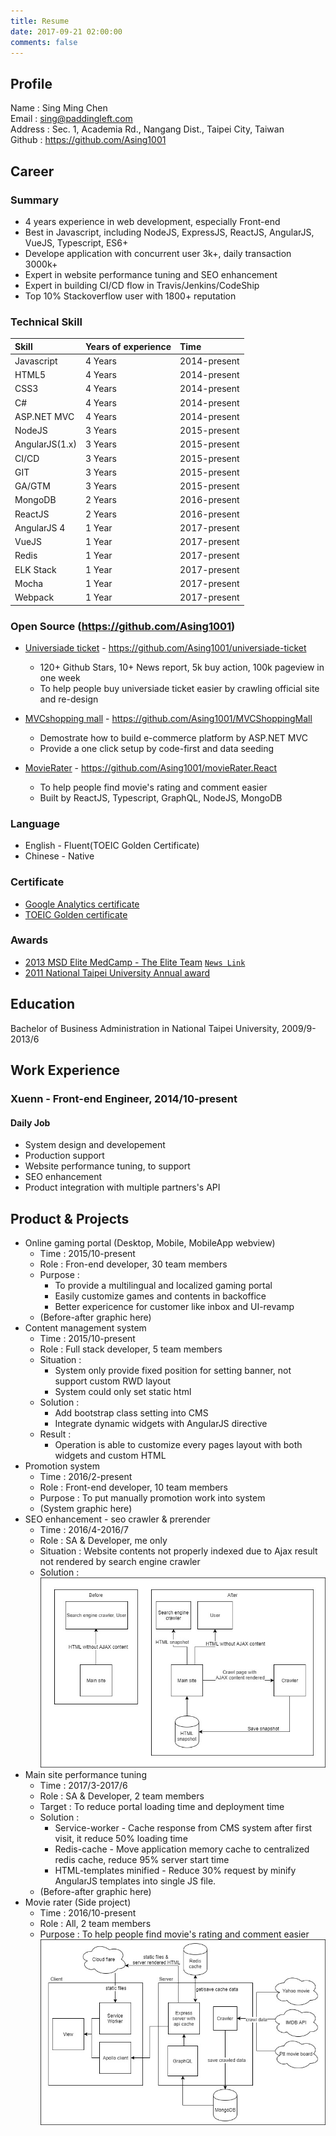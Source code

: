 ```yaml
---
title: Resume
date: 2017-09-21 02:00:00
comments: false
---
```


## Profile

Name : Sing Ming Chen  
Email : sing@paddingleft.com  
Address : Sec. 1, Academia Rd., Nangang Dist., Taipei City, Taiwan  
Github : https://github.com/Asing1001

## Career

### Summary

* 4 years experience in web development, especially Front-end
* Best in Javascript, including NodeJS, ExpressJS, ReactJS, AngularJS, VueJS, Typescript, ES6+
* Develope application with concurrent user 3k+, daily transaction 3000k+
* Expert in website performance tuning and SEO enhancement
* Expert in building CI/CD flow in Travis/Jenkins/CodeShip
* Top 10% Stackoverflow user with 1800+ reputation

### Technical Skill

| Skill          | Years of experience | Time         |
| :------------- | :------------------ | :----------- |
| Javascript     | 4 Years             | 2014-present |
| HTML5          | 4 Years             | 2014-present |
| CSS3           | 4 Years             | 2014-present |
| C#             | 4 Years             | 2014-present |
| ASP.NET MVC    | 4 Years             | 2014-present |
| NodeJS         | 3 Years             | 2015-present |
| AngularJS(1.x) | 3 Years             | 2015-present |
| CI/CD          | 3 Years             | 2015-present |
| GIT            | 3 Years             | 2015-present |
| GA/GTM         | 3 Years             | 2015-present |
| MongoDB        | 2 Years             | 2016-present |
| ReactJS        | 2 Years             | 2016-present |
| AngularJS 4    | 1 Year              | 2017-present |
| VueJS          | 1 Year              | 2017-present |
| Redis          | 1 Year              | 2017-present |
| ELK Stack      | 1 Year              | 2017-present |
| Mocha          | 1 Year              | 2017-present |
| Webpack        | 1 Year              | 2017-present |

### Open Source (https://github.com/Asing1001)

* [Universiade ticket](http://ticket.mvrater.com/) - https://github.com/Asing1001/universiade-ticket
    * 120+ Github Stars, 10+ News report, 5k buy action, 100k pageview in one week 
    * To help people buy universiade ticket easier by crawling official site and re-design

* [MVCshopping mall](http://wecarestore.azurewebsites.net/) -  https://github.com/Asing1001/MVCShoppingMall
    * Demostrate how to build e-commerce platform by ASP.NET MVC
    * Provide a one click setup by code-first and data seeding

* [MovieRater](https://www.mvrater.com/) - https://github.com/Asing1001/movieRater.React
    * To help people find movie's rating and comment easier
    * Built by ReactJS, Typescript, GraphQL, NodeJS, MongoDB

### Language

* English - Fluent(TOEIC Golden Certificate)
* Chinese - Native

### Certificate

* [Google Analytics certificate](https://www.google.com/partners/?hl=zh-TW#i_profile;idtf=100241582365266596912)
* [TOEIC Golden certificate](https://goo.gl/photos/gGjX7pcqvkGqMoZB8)

### Awards

* [2013 MSD Elite MedCamp - The Elite Team](https://goo.gl/photos/kSca7Xf9csrJ2bsd8) [`News Link`](http://bit.ly/1B7iH4H)
* [2011 National Taipei University Annual award](https://goo.gl/photos/QtC9zUMR6qgHiVME7)

## Education

Bachelor of Business Administration in National Taipei University, 2009/9-2013/6

## Work Experience

### Xuenn - Front-end Engineer, 2014/10-present

#### Daily Job

* System design and developement
* Production support
* Website performance tuning, to support
* SEO enhancement
* Product integration with multiple partners's API

## Product & Projects

* Online gaming portal (Desktop, Mobile, MobileApp webview) 
    * Time : 2015/10-present
    * Role : Fron-end developer, 30 team members
    * Purpose :
        * To provide a multilingual and localized gaming portal
        * Easily customize games and contents in backoffice
        * Better expericence for customer like inbox and UI-revamp
    * (Before-after graphic here)
* Content management system
    * Time : 2015/10-present
    * Role : Full stack developer, 5 team members
    * Situation :
        * System only provide fixed position for setting banner,  not support custom RWD layout
        * System could only set static html
    * Solution :
        * Add bootstrap class setting into CMS
        * Integrate dynamic widgets with AngularJS directive
    * Result :
        * Operation is able to customize every pages layout with both widgets and custom HTML
* Promotion system
    * Time : 2016/2-present
    * Role : Front-end developer, 10 team members
    * Purpose : To put manually promotion work into system
    * (System graphic here)
* SEO enhancement - seo crawler & prerender
    * Time : 2016/4-2016/7
    * Role : SA & Developer, me only
    * Situation : Website contents not properly indexed due to Ajax result not rendered by search engine crawler
    * Solution :  
![](https://github.com/Asing1001/system-diagrams/blob/master/seo-crawler-prerender.jpg?raw=true)
* Main site performance tuning
    * Time : 2017/3-2017/6
    * Role : SA & Developer, 2 team members
    * Target : To reduce portal loading time and deployment time
    * Solution : 
        * Service-worker - Cache response from CMS system after first visit, it reduce 50% loading time
        * Redis-cache - Move application memory cache to centralized redis cache, reduce 95% server start time
        * HTML-templates minified - Reduce 30% request by minify AngularJS templates into single JS file.
    * (Before-after graphic here)
* Movie rater (Side project)
    * Time : 2016/10-present
    * Role : All, 2 team members
    * Purpose : To help people find movie's rating and comment easier
![](https://github.com/Asing1001/system-diagrams/blob/master/mvrater.jpg?raw=true)
